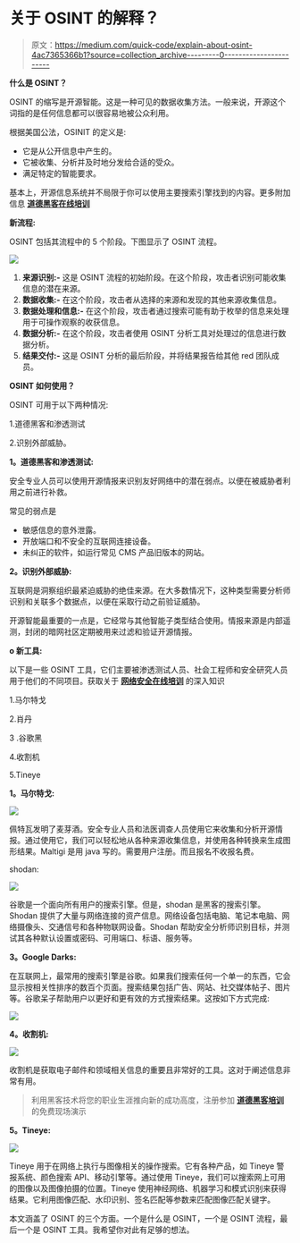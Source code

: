 # 关于 OSINT 的解释？

> 原文：<https://medium.com/quick-code/explain-about-osint-4ac7365366b1?source=collection_archive---------0----------------------->

**什么是 OSINT？**

OSINT 的缩写是开源智能。这是一种可见的数据收集方法。一般来说，开源这个词指的是任何信息都可以很容易地被公众利用。

根据美国公法，OSINIT 的定义是:

*   它是从公开信息中产生的。
*   它被收集、分析并及时地分发给合适的受众。
*   满足特定的智能要求。

基本上，开源信息系统并不局限于你可以使用主要搜索引擎找到的内容。更多附加信息 [**道德黑客在线培训**](https://onlineitguru.com/ethical-hacking-course.html)

**新流程:**

OSINT 包括其流程中的 5 个阶段。下图显示了 OSINT 流程。

![](img/db1fc655f4058c1d2ee081d8eabbc01b.png)

1.  **来源识别:-** 这是 OSINT 流程的初始阶段。在这个阶段，攻击者识别可能收集信息的潜在来源。
2.  **数据收集:-** 在这个阶段，攻击者从选择的来源和发现的其他来源收集信息。
3.  **数据处理和信息:-** 在这个阶段，攻击者通过搜索可能有助于枚举的信息来处理用于可操作观察的收获信息。
4.  **数据分析:-** 在这个阶段，攻击者使用 OSINT 分析工具对处理过的信息进行数据分析。
5.  **结果交付:-** 这是 OSINT 分析的最后阶段，并将结果报告给其他 red 团队成员。

**OSINT 如何使用？**

OSINT 可用于以下两种情况:

1.道德黑客和渗透测试

2.识别外部威胁。

**1。道德黑客和渗透测试:**

安全专业人员可以使用开源情报来识别友好网络中的潜在弱点。以便在被威胁者利用之前进行补救。

常见的弱点是

*   敏感信息的意外泄露。
*   开放端口和不安全的互联网连接设备。
*   未纠正的软件，如运行常见 CMS 产品旧版本的网站。

**2。识别外部威胁:**

互联网是洞察组织最紧迫威胁的绝佳来源。在大多数情况下，这种类型需要分析师识别和关联多个数据点，以便在采取行动之前验证威胁。

开源智能最重要的一点是，它经常与其他智能子类型结合使用。情报来源是内部遥测，封闭的暗网社区定期被用来过滤和验证开源情报。

**o 新工具:**

以下是一些 OSINT 工具，它们主要被渗透测试人员、社会工程师和安全研究人员用于他们的不同项目。获取关于 [**网络安全在线培训**](https://onlineitguru.com/cyber-security-training.html) 的深入知识

1.马尔特戈

2.肖丹

3 .谷歌黑

4.收割机

5.Tineye

**1。马尔特戈:**

![](img/4b0aba2c92cfdaa47a18d0b13ef0389a.png)

佩特瓦发明了麦芽酒。安全专业人员和法医调查人员使用它来收集和分析开源情报。通过使用它，我们可以轻松地从各种来源收集信息，并使用各种转换来生成图形结果。Maltigi 是用 java 写的。需要用户注册。而且报名不收报名费。

shodan:

![](img/3747cab19c4e3424974b9ea5fac9f1e6.png)

谷歌是一个面向所有用户的搜索引擎。但是，shodan 是黑客的搜索引擎。Shodan 提供了大量与网络连接的资产信息。网络设备包括电脑、笔记本电脑、网络摄像头、交通信号和各种物联网设备。Shodan 帮助安全分析师识别目标，并测试其各种默认设置或密码、可用端口、标语、服务等。

**3。Google Darks:**

在互联网上，最常用的搜索引擎是谷歌。如果我们搜索任何一个单一的东西，它会显示按相关性排序的数百个页面。搜索结果包括广告、网站、社交媒体帖子、图片等。谷歌呆子帮助用户以更好和更有效的方式搜索结果。这按如下方式完成:

![](img/2113ffb3fe9e3212089cb6a622608cc3.png)

**4。收割机:**

![](img/202cee83c5426c0046237f803343fd8f.png)

收割机是获取电子邮件和领域相关信息的重要且非常好的工具。这对于阐述信息非常有用。

> 利用黑客技术将您的职业生涯推向新的成功高度，注册参加 [**道德黑客培训**](https://onlineitguru.com/ethical-hacking-course.html) 的免费现场演示

**5。Tineye:**

![](img/e5bc23cf1c4dfb75b788fc0a80f74263.png)

Tineye 用于在网络上执行与图像相关的操作搜索。它有各种产品，如 Tineye 警报系统、颜色搜索 API、移动引擎等。通过使用 Tineye，我们可以搜索网上可用的图像以及图像拍摄的位置。Tineye 使用神经网络、机器学习和模式识别来获得结果。它利用图像匹配、水印识别、签名匹配等参数来匹配图像匹配关键字。

本文涵盖了 OSINT 的三个方面。一个是什么是 OSINT，一个是 OSINT 流程，最后一个是 OSINT 工具。我希望你对此有足够的想法。
